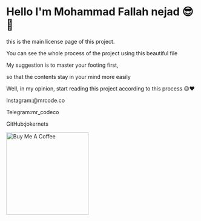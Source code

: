 # Hello I'm Mohammad Fallah nejad 😎💝

this is the main license page of this project. 

You can see the whole process of the project using this beautiful file

My suggestion is to master your footing first,

so that the contents stay in your mind more easily

Well, in my opinion, start reading this project according to this process 😉❤


Instagram:@mrcode.co

Telegram:mr_codeco

GitHub:jokernets


<a herf="https://www.buymeacoffee.com/jokernets"><img src="https://cdn.buymeacoffee.com/buttons/v2/arial-yellow.png" alt="Buy Me A Coffee" width="217px" ></a>

